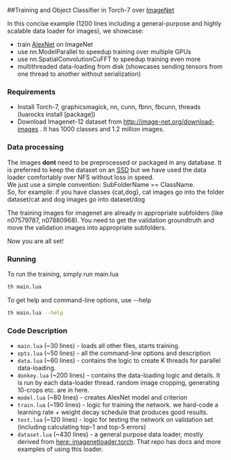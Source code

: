 ##Training and Object Classifier in Torch-7 over [ImageNet](http://image-net.org/download-images)

In this concise example (1200 lines including a general-purpose and highly scalable data loader for images), we showcase:
- train [AlexNet](http://papers.nips.cc/paper/4824-imagenet-classification-with-deep-convolutional-neural-networks) on ImageNet
- use nn.ModelParallel to speedup training over multiple GPUs
- use nn.SpatialConvolutionCuFFT to speedup training even more
- multithreaded data-loading from disk (showcases sending tensors from one thread to another without serialization)

### Requirements
- Install Torch-7, graphicsmagick, nn, cunn, fbnn, fbcunn, threads (luarocks install [package])
- Download Imagenet-12 dataset from http://image-net.org/download-images . It has 1000 classes and 1.2 million images.

### Data processing
The images **dont** need to be preprocessed or packaged in any database. It is preferred to keep the dataset on an [SSD](http://en.wikipedia.org/wiki/Solid-state_drive) but we have used the data loader comfortably over NFS without loss in speed.  
We just use a simple convention: SubFolderName == ClassName.  
So, for example: if you have classes {cat,dog}, cat images go into the folder dataset/cat and dog images go into dataset/dog

The training images for imagenet are already in appropriate subfolders (like n07579787, n07880968). You need to get the validation groundtruth and move the validation images into appropriate subfolders.

Now you are all set!

### Running
To run the training, simply run main.lua
```bash
th main.lua
```

To get help and command-line options, use --help
```bash
th main.lua --help
```

### Code Description
- `main.lua` (~30 lines) - loads all other files, starts training.
- `opts.lua` (~50 lines) - all the command-line options and description
- `data.lua` (~60 lines) - contains the logic to create K threads for parallel data-loading.
- `donkey.lua` (~200 lines) - contains the data-loading logic and details. It is run by each data-loader thread. random image cropping, generating 10-crops etc. are in here.
- `model.lua` (~80 lines) - creates AlexNet model and criterion
- `train.lua` (~190 lines) - logic for training the network. we hard-code a learning rate + weight decay schedule that produces good results.
- `test.lua` (~120 lines) - logic for testing the network on validation set (including calculating top-1 and top-5 errors)
- `dataset.lua` (~430 lines) - a general purpose data loader, mostly derived from [here: imagenetloader.torch](https://github.com/soumith/imagenetloader.torch). That repo has docs and more examples of using this loader.